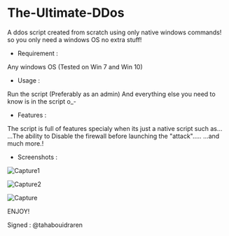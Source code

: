 # The-Ultimate-DDos
A ddos script created from scratch using only native windows commands! so you only need a windows OS no extra stuff!

- Requirement :

Any windows OS 
(Tested on Win 7 and Win 10)

- Usage : 

Run the script (Preferably as an admin)
And everything else you need to know is in the script o_-

- Features : 

The script is full of features specialy when its just a native script such as...
...The ability to Disable the firewall before launching the "attack".....
...and much more.!

- Screenshots :

![Capture1](https://user-images.githubusercontent.com/59410756/152643656-b8b78cfc-b45c-45de-8c57-7dbc5546c5c8.PNG)

![Capture2](https://user-images.githubusercontent.com/59410756/152643660-99918311-1626-453a-9d24-a2c6107a2c9b.PNG)

![Capture](https://user-images.githubusercontent.com/59410756/152643661-95a3ac51-93c7-4d95-a900-761068361723.PNG)

ENJOY!

Signed : @tahabouidraren
